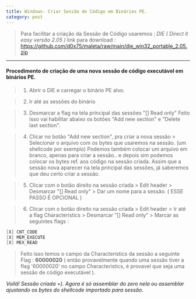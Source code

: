 ```yaml
---
title: Windows- Criar Sessão de Código em Binários PE.
category: post
---
```


>Para facilitar a criação da Sessão de Código usaremos :
*DIE ( Direct it easy versão 2.05 )*
>link para download :
https://github.com/d0x75/maleta/raw/main/die_win32_portable_2.05.zip

---


#### Procedimento de criação de uma nova sessão de código executável em binários PE.


>1. Abrir o DIE e carregar o binário PE alvo. 

>2. Ir até as sessões do binário

>3. Desmarcar a flag na tela principal das sessões  "[] Read only"
Feito isso vai habilitar abaixo os botões "Add new section" e "Delete last section".

>4. Clicar no botão "Add new section", pra criar a nova sessão > Selecionar o arquivo com os bytes que usaremos na sessão. (um shellcode por exemplo)
Podemos também colocar um arquivo em branco, apenas para criar a sessão.. e depois sim podemos colocar os bytes ref. aos código na sessão criada.
Assim que a sessão nova aparecer na tela principal das sessões, já saberemos que deu certo criar a sessão.

>5. Clicar com o botão direito na sessão criada > Edit header > Desmarcar "[] Read only" > Dar um nome para a sessão. ( ESSE PASSO É OPCIONAL )

>6. Clicar com o botão direito na sessão criada > Edit header > Ir até a flag Characteristics > Desmarcar "[] Read only" > Marcar as seguintes flags :

```c++
[X] CNT_CODE 
[X] MEM_EXECUTE
[X] MEX_READ
```

> Feito isso temos o campo da Characteristics da sessão a seguinte Flag :  **60000020** 
( então provavelmente quando uma sessão tiver a flag '60000020' no campo Characteristics, é provavel que seja uma
sessão de código executável ).


_Voilá! Sessão criada =). Agora é só assemblar do zero nela ou assemblar ajustando os bytes do shellcode importado para sessão_.
